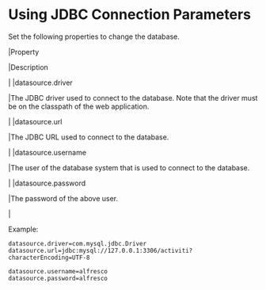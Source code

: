 # Using JDBC Connection Parameters

Set the following properties to change the database.

|Property

|Description

|
|datasource.driver

|The JDBC driver used to connect to the database. Note that the driver must be on the classpath of the web application.

|
|datasource.url

|The JDBC URL used to connect to the database.

|
|datasource.username

|The user of the database system that is used to connect to the database.

|
|datasource.password

|The password of the above user.

|

Example:

```
datasource.driver=com.mysql.jdbc.Driver
datasource.url=jdbc:mysql://127.0.0.1:3306/activiti?characterEncoding=UTF-8

datasource.username=alfresco
datasource.password=alfresco
```

